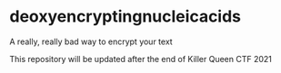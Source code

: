 # deoxyencryptingnucleicacids
A really, really bad way to encrypt your text

This repository will be updated after the end of Killer Queen CTF 2021
